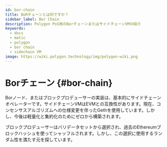 ```yaml
---
id: bor-chain
title: BoRチェーンとは何ですか？
sidebar_label: Bor Chain
description: Polygon PoS用のBorチェーンまたはサイドチェーンVMの紹介
keywords:
  - docs
  - matic
  - polygon
  - bor chain
  - sidechain VM
image: https://wiki.polygon.technology/img/polygon-wiki.png
---
```


# Borチェーン {#bor-chain}

Borノード、またはブロックプロデューサーの実装は、基本的にサイドチェーンオペレーターです。サイドチェーンVMはEVMとの互換性があります。現在、コンセンサスアルゴリズムへの仕様変更を伴ったGethを使用しています。しかし、今後は軽量化と集約化のためにゼロから構築されます。

ブロックプロデューサーはバリデータセットから選択され、過去のEthereumブロックハッシュを使ってシャッフルされます。しかし、この選択に使用するランダム性を満たす元を探しています。